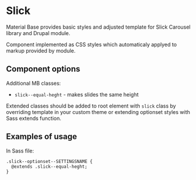Slick
=====

Material Base provides basic styles and adjusted template for Slick Carousel library and Drupal module.

Component implemented as CSS styles which automaticaly applyed to markup provided by module.

Component options
-----------------

Additional MB classes:

* `slick--equal-heght` - makes slides the same height

Extended classes should be added to root element with `slick` class by overriding template in your custom theme or extending optionset styles with Sass extends function.

Examples of usage
-----------------

In Sass file:

~~~
.slick--optionset--SETTINGSNAME {
  @extends .slick--equal-heght;
}
~~~
